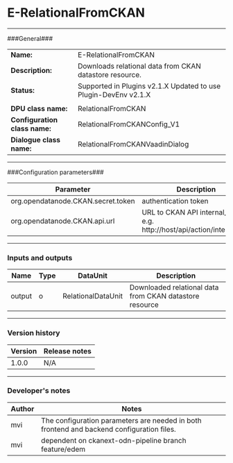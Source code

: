 # E-RelationalFromCKAN #
----------

###General###

|                              |                                                               |
|------------------------------|---------------------------------------------------------------|
|**Name:**                     |E-RelationalFromCKAN                                           |
|**Description:**              |Downloads relational data from CKAN datastore resource.        |
|**Status:**                   |Supported in Plugins v2.1.X Updated to use Plugin-DevEnv v2.1.X |
|                              |                                                               |
|**DPU class name:**           |RelationalFromCKAN                                             | 
|**Configuration class name:** |RelationalFromCKANConfig_V1                                    |
|**Dialogue class name:**      |RelationalFromCKANVaadinDialog                                 | 

***

###Configuration parameters###

|Parameter                        |Description                             |                                                        
|---------------------------------|----------------------------------------|
|org.opendatanode.CKAN.secret.token  |authentication token |
|org.opendatanode.CKAN.api.url       |URL to CKAN API internal_api, e.g. http://host/api/action/internal_api  |

***

### Inputs and outputs ###

|Name                |Type       |DataUnit                         |Description                        |
|--------------------|-----------|---------------------------------|-----------------------------------|
|output              |o          |RelationalDataUnit               |Downloaded relational data from CKAN datastore resource |


***

### Version history ###

|Version            |Release notes                                   |
|-------------------|------------------------------------------------|
|1.0.0              |N/A                                             |                                


***

### Developer's notes ###

|Author            |Notes                 |
|------------------|----------------------|
|mvi               |The configuration parameters are needed in both frontend and backend configuration files. |
|mvi               |dependent on ckanext-odn-pipeline branch feature/edem|  

